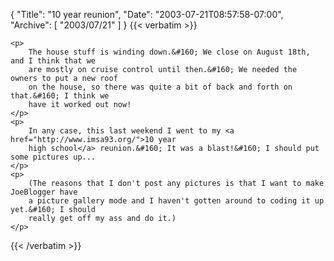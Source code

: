 {
  "Title": "10 year reunion",
  "Date": "2003-07-21T08:57:58-07:00",
  "Archive": [
    "2003/07/21"
  ]
}
{{< verbatim >}}

    <p>
        The house stuff is winding down.&#160; We close on August 18th, and I think that we
        are mostly on cruise control until then.&#160; We needed the owners to put a new roof
        on the house, so there was quite a bit of back and forth on that.&#160; I think we
        have it worked out now!
    </p>
    <p>
        In any case, this last weekend I went to my <a href="http://www.imsa93.org/">10 year
        high school</a> reunion.&#160; It was a blast!&#160; I should put some pictures up...
    </p>
    <p>
        (The reasons that I don't post any pictures is that I want to make JoeBlogger have
        a picture gallery mode and I haven't gotten around to coding it up yet.&#160; I should
        really get off my ass and do it.)
    </p>

{{< /verbatim >}}
